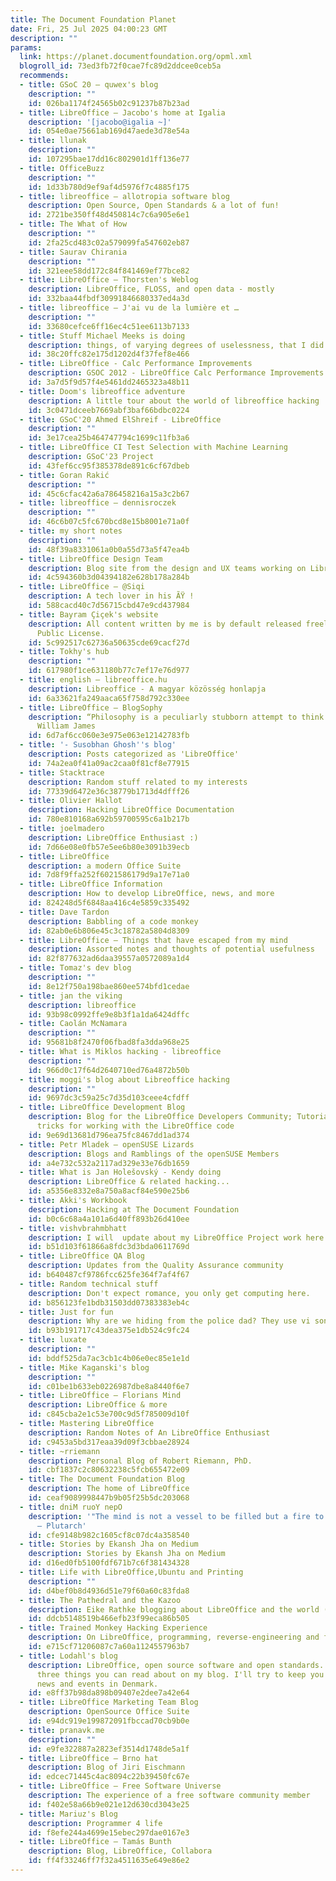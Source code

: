 ```yaml
---
title: The Document Foundation Planet
date: Fri, 25 Jul 2025 04:00:23 GMT
description: ""
params:
  link: https://planet.documentfoundation.org/opml.xml
  blogroll_id: 73ed3fb72f0cae7fc89d2ddcee0ceb5a
  recommends:
  - title: GSoC 20 – quwex's blog
    description: ""
    id: 026ba1174f24565b02c91237b87b23ad
  - title: LibreOffice – Jacobo's home at Igalia
    description: '[jacobo@igalia ~]'
    id: 054e0ae75661ab169d47aede3d78e54a
  - title: llunak
    description: ""
    id: 107295bae17dd16c802901d1ff136e77
  - title: OfficeBuzz
    description: ""
    id: 1d33b780d9ef9af4d5976f7c4885f175
  - title: libreoffice – allotropia software blog
    description: Open Source, Open Standards & a lot of fun!
    id: 2721be350ff48d450814c7c6a905e6e1
  - title: The What of How
    description: ""
    id: 2fa25cd483c02a579099fa547602eb87
  - title: Saurav Chirania
    description: ""
    id: 321eee58dd172c84f841469ef77bce82
  - title: LibreOffice – Thorsten's Weblog
    description: LibreOffice, FLOSS, and open data - mostly
    id: 332baa44fbdf30991846680337ed4a3d
  - title: libreoffice – J'ai vu de la lumière et …
    description: ""
    id: 33680cefce6ff16ec4c51ee6113b7133
  - title: Stuff Michael Meeks is doing
    description: things, of varying degrees of uselessness, that I did
    id: 38c20ffc82e175d1202d4f37fef8e466
  - title: LibreOffice - Calc Performance Improvements
    description: GSOC 2012 - LibreOffice Calc Performance Improvements Project
    id: 3a7d5f9d57f4e5461dd2465323a48b11
  - title: Doom's libreoffice adventure
    description: A little tour about the world of libreoffice hacking
    id: 3c0471dceeb7669abf3baf66bdbc0224
  - title: GSoC'20 Ahmed ElShreif - LibreOffice
    description: ""
    id: 3e17cea25b464747794c1699c11fb3a6
  - title: LibreOffice CI Test Selection with Machine Learning
    description: GSoC'23 Project
    id: 43fef6cc95f385378de891c6cf67dbeb
  - title: Goran Rakić
    description: ""
    id: 45c6cfac42a6a786458216a15a3c2b67
  - title: libreoffice – dennisroczek
    description: ""
    id: 46c6b07c5fc670bcd8e15b8001e71a0f
  - title: my short notes
    description: ""
    id: 48f39a8331061a0b0a55d73a5f47ea4b
  - title: LibreOffice Design Team
    description: Blog site from the design and UX teams working on LibreOffice
    id: 4c594360b3d04394182e628b178a284b
  - title: LibreOffice – @Siqi
    description: A tech lover in his ÃŸ !
    id: 588cacd40c7d56715cbd47e9cd437984
  - title: Bayram Çiçek's website
    description: All content written by me is by default released freely under the
      Public License.
    id: 5c992517c62736a50635cde69cacf27d
  - title: Tokhy's hub
    description: ""
    id: 617980f1ce631180b77c7ef17e76d977
  - title: english – libreoffice.hu
    description: Libreoffice - A magyar közösség honlapja
    id: 6a33621fa249aaca65f758d792c330ee
  - title: LibreOffice – BlogSophy
    description: “Philosophy is a peculiarly stubborn attempt to think clearly.” ~
      William James
    id: 6d7af6cc060e3e975e063e12142783fb
  - title: '- Susobhan Ghosh''s blog'
    description: Posts categorized as 'LibreOffice'
    id: 74a2ea0f41a09ac2caa0f81cf8e77915
  - title: Stacktrace
    description: Random stuff related to my interests
    id: 77339d6472e36c38779b1713d4dfff26
  - title: Olivier Hallot
    description: Hacking LibreOffice Documentation
    id: 780e810168a692b59700595c6a1b217b
  - title: joelmadero
    description: LibreOffice Enthusiast :)
    id: 7d66e08e0fb57e5ee6b80e3091b39ecb
  - title: LibreOffice
    description: a modern Office Suite
    id: 7d8f9ffa252f6021586179d9a17e71a0
  - title: LibreOffice Information
    description: How to develop LibreOffice, news, and more
    id: 824248d5f6848aa416c4e5859c335492
  - title: Dave Tardon
    description: Babbling of a code monkey
    id: 82ab0e6b806e45c3c18782a5804d8309
  - title: LibreOffice – Things that have escaped from my mind
    description: Assorted notes and thoughts of potential usefulness
    id: 82f877632ad6daa39557a0572089a1d4
  - title: Tomaz's dev blog
    description: ""
    id: 8e12f750a198bae860ee574bfd1cedae
  - title: jan the viking
    description: libreoffice
    id: 93b98c0992ffe9e8b3f1a1da6424dffc
  - title: Caolán McNamara
    description: ""
    id: 95681b8f2470f06fbad8fa3dda968e25
  - title: What is Miklos hacking - libreoffice
    description: ""
    id: 966d0c17f64d2640710ed76a4872b50b
  - title: moggi's blog about Libreoffice hacking
    description: ""
    id: 9697dc3c59a25c7d35d103ceee4cfdff
  - title: LibreOffice Development Blog
    description: Blog for the LibreOffice Developers Community; Tutorials, tips and
      tricks for working with the LibreOffice code
    id: 9e69d13681d796ea75fc8467dd1ad374
  - title: Petr Mladek – openSUSE Lizards
    description: Blogs and Ramblings of the openSUSE Members
    id: a4e732c532a2117ad329e33e76db1659
  - title: What is Jan Holešovský - Kendy doing
    description: LibreOffice & related hacking...
    id: a5356e8332e8a750a8acf84e590e25b6
  - title: Akki's Workbook
    description: Hacking at The Document Foundation
    id: b0c6c68a4a101a6d40ff893b26d410ee
  - title: vishvbrahmbhatt
    description: I will  update about my LibreOffice Project work here
    id: b51d103f61866a8fdc3d3bda0611769d
  - title: LibreOffice QA Blog
    description: Updates from the Quality Assurance community
    id: b640487cf9786fcc625fe364f7af4f67
  - title: Random technical stuff
    description: Don't expect romance, you only get computing here.
    id: b856123fe1bdb31503dd07383383eb4c
  - title: Just for fun
    description: Why are we hiding from the police dad? They use vi son, we use emacs.
    id: b93b191717c43dea375e1db524c9fc24
  - title: luxate
    description: ""
    id: bddf525da7ac3cb1c4b06e0ec85e1e1d
  - title: Mike Kaganski's blog
    description: ""
    id: c01be1b633eb0226987dbe8a8440f6e7
  - title: LibreOffice – Florians Mind
    description: LibreOffice & more
    id: c845cba2e1c53e700c9d5f785009d10f
  - title: Mastering LibreOffice
    description: Random Notes of An LibreOffice Enthusiast
    id: c9453a5bd317eaa39d09f3cbbae28924
  - title: ~rriemann
    description: Personal Blog of Robert Riemann, PhD.
    id: cbf1837c2c80632238c5fcb655472e09
  - title: The Document Foundation Blog
    description: The home of LibreOffice
    id: ceaf9089998447b9b05f25b5dc203068
  - title: dniM ruoY nepO
    description: '"The mind is not a vessel to be filled but a fire to be kindled."
      — Plutarch'
    id: cfe9148b982c1605cf8c07dc4a358540
  - title: Stories by Ekansh Jha on Medium
    description: Stories by Ekansh Jha on Medium
    id: d16ed0fb5100fdf671b7c6f381434328
  - title: Life with LibreOffice,Ubuntu and Printing
    description: ""
    id: d4bef0b8d4936d51e79f60a60c83fda8
  - title: The Pathedral and the Kazoo
    description: Eike Rathke blogging about LibreOffice and the world (what a claim)
    id: ddcb5148519b466efb23f99eca86b505
  - title: Trained Monkey Hacking Experience
    description: On LibreOffice, programming, reverse-engineering and file formats
    id: e715cf71206087c7a60a1124557963b7
  - title: Lodahl's blog
    description: LibreOffice, open source software and open standards. These are the
      three things you can read about on my blog. I'll try to keep you updated on
      news and events in Denmark.
    id: e8ff37b98da898b09407e2dee7a42e64
  - title: LibreOffice Marketing Team Blog
    description: OpenSource Office Suite
    id: e94dc919e199872091fbccad70cb9b0e
  - title: pranavk.me
    description: ""
    id: e9fe322887a2823ef3514d1748de5a1f
  - title: LibreOffice – Brno hat
    description: Blog of Jiri Eischmann
    id: edcec71445c4ac8094c22b39450fc67e
  - title: LibreOffice – Free Software Universe
    description: The experience of a free software community member
    id: f402e58a66b9e021e12d630cd3043e25
  - title: Mariuz's Blog
    description: Programmer 4 life
    id: f8efe244a4699e15ebec297dae0167e3
  - title: LibreOffice – Tamás Bunth
    description: Blog, LibreOffice, Collabora
    id: ff4f33246ff7f32a4511635e649e86e2
---
```

